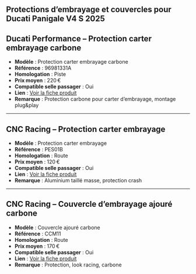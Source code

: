 
## Protections d’embrayage et couvercles pour Ducati Panigale V4 S 2025

## Ducati Performance – Protection carter embrayage carbone

- **Modèle** : Protection carter embrayage carbone
- **Référence** : 96981331A
- **Homologation** : Piste
- **Prix moyen** : 220 €
- **Compatible selle passager** : Oui
- **Lien** : [Voir la fiche produit](https://shop.ducati.com/fr/fr/accessoires/96981331A)
- **Remarque** : Protection carbone pour carter d’embrayage, montage plug\&play

---

## CNC Racing – Protection carter embrayage

- **Modèle** : Protection carter embrayage
- **Référence** : PES01B
- **Homologation** : Route
- **Prix moyen** : 120 €
- **Compatible selle passager** : Oui
- **Lien** : [Voir la fiche produit](https://www.cncracing.com/en/ducati/panigale-v4-s-2025)
- **Remarque** : Aluminium taillé masse, protection crash

---

## CNC Racing – Couvercle d’embrayage ajouré carbone

- **Modèle** : Couvercle ajouré carbone
- **Référence** : CCM11
- **Homologation** : Route
- **Prix moyen** : 170 €
- **Compatible selle passager** : Oui
- **Lien** : [Voir la fiche produit](https://www.cncracing.com/en/ducati/panigale-v4-s-2025)
- **Remarque** : Protection, look racing, carbone
